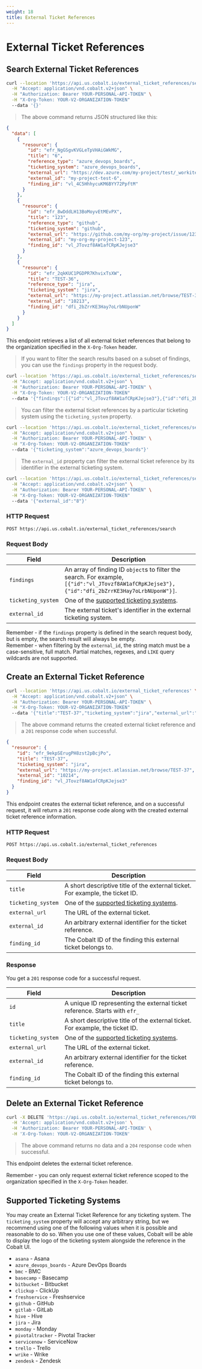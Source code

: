 ```yaml
---
weight: 18
title: External Ticket References
---
```


# External Ticket References

## Search External Ticket References

```sh
curl --location 'https://api.us.cobalt.io/external_ticket_references/search' \
  -H "Accept: application/vnd.cobalt.v2+json" \
  -H "Authorization: Bearer YOUR-PERSONAL-API-TOKEN" \
  -H "X-Org-Token: YOUR-V2-ORGANIZATION-TOKEN"
  --data '{}'
```

> The above command returns JSON structured like this:

```json
{
  "data": [
    {
      "resource": {
        "id": "efr_NgGSgvKVGLeTpVHAiGWkMG",
        "title": "6",
        "reference_type": "azure_devops_boards",
        "ticketing_system": "azure_devops_boards",
        "external_url": "https://dev.azure.com/my-project/test/_workitems/edit/6",
        "external_id": "my-project-test-6",
        "finding_id": "vl_4C5HhhycuKM6BYY72PpftM"
      }
    },
    {
      "resource": {
        "id": "efr_8wDddLH13BoMoyvEtMEvPX",
        "title": "123",
        "reference_type": "github",
        "ticketing_system": "github",
        "external_url": "https://github.com/my-org/my-project/issue/123",
        "external_id": "my-org-my-project-123",
        "finding_id": "vl_JTovzf8AW1afCRpKJejse3"
      }
    },
    {
      "resource": {
        "id": "efr_2qkKUC1PGDPR7KhvixTsXW",
        "title": "TEST-36",
        "reference_type": "jira",
        "ticketing_system": "jira",
        "external_url": "https://my-project.atlassian.net/browse/TEST-36",
        "external_id": "10213",
        "finding_id": "dfi_2bZrrKE3Hay7oLrbNUponW"
      }
    }
  ]
}
```

This endpoint retrieves a list of all external ticket references that belong to the organization specified in the `X-Org-Token`
header.

> If you want to filter the search results based on a subset of findings, you can use the `findings` property in the
request body.

```sh
curl --location 'https://api.us.cobalt.io/external_ticket_references/search' \
  -H "Accept: application/vnd.cobalt.v2+json" \
  -H "Authorization: Bearer YOUR-PERSONAL-API-TOKEN" \
  -H "X-Org-Token: YOUR-V2-ORGANIZATION-TOKEN"
  --data '{"findings":[{"id":"vl_JTovzf8AW1afCRpKJejse3"},{"id":"dfi_2bZrrKE3Hay7oLrbNUponW"}]}'
```

> You can filter the external ticket references by a particular ticketing system using the `ticketing_system` property.

```sh
curl --location 'https://api.us.cobalt.io/external_ticket_references/search' \
  -H "Accept: application/vnd.cobalt.v2+json" \
  -H "Authorization: Bearer YOUR-PERSONAL-API-TOKEN" \
  -H "X-Org-Token: YOUR-V2-ORGANIZATION-TOKEN"
  --data '{"ticketing_system":"azure_devops_boards"}'
```

> The `external_id` property can filter the external ticket reference by its identifier in the external ticketing system.

```sh
curl --location 'https://api.us.cobalt.io/external_ticket_references/search' \
  -H "Accept: application/vnd.cobalt.v2+json" \
  -H "Authorization: Bearer YOUR-PERSONAL-API-TOKEN" \
  -H "X-Org-Token: YOUR-V2-ORGANIZATION-TOKEN"
  --data '{"external_id":"8"}'
```

### HTTP Request

`POST https://api.us.cobalt.io/external_ticket_references/search`

### Request Body

| Field              | Description                                                                                                                                     |
| ------------------ | ----------------------------------------------------------------------------------------------------------------------------------------------- |
| `findings`         | An array of finding ID `object`s to filter the search. For example, `[{"id":"vl_JTovzf8AW1afCRpKJejse3"},{"id":"dfi_2bZrrKE3Hay7oLrbNUponW"}]`. |
| `ticketing_system` | One of the [supported ticketing systems](#supported-ticketing-systems).                                                                         |
| `external_id`      | The external ticket's identifier in the external ticketing system.                                                                              |

<aside class="notice">
Remember - if the <code>findings</code> property is defined in the search request body, but is empty, the search result
will always be empty.
</aside>

<aside class="notice">
Remember - when filtering by the <code>external_id</code>, the string match must be a case-sensitive, full match.
Partial matches, regexes, and <code>LIKE</code> query wildcards are not supported.
</aside>

## Create an External Ticket Reference

```sh
curl --location 'https://api.us.cobalt.io/external_ticket_references' \
  -H "Accept: application/vnd.cobalt.v2+json" \
  -H "Authorization: Bearer YOUR-PERSONAL-API-TOKEN" \
  -H "X-Org-Token: YOUR-V2-ORGANIZATION-TOKEN"
  --data '{"title":"TEST-37","ticketing_system":"jira","external_url":"https://my-project.atlassian.net/browse/TEST-37","external_id":"10214","finding_id":"vl_JTovzf8AW1afCRpKJejse3"}'
```

> The above command returns the created external ticket reference and a `201` response code when successful.

```json
{
  "resource": {
    "id": "efr_9ekpSErugPH8zst2pBcjPo",
    "title": "TEST-37",
    "ticketing_system": "jira",
    "external_url": "https://my-project.atlassian.net/browse/TEST-37",
    "external_id": "10214",
    "finding_id": "vl_JTovzf8AW1afCRpKJejse3"
  }
}
```

This endpoint creates the external ticket reference, and on a successful request, it will return a `201` response code
along with the created external ticket reference information.

### HTTP Request

`POST https://api.us.cobalt.io/external_ticket_references`

### Request Body

| Field              | Description                                                                   |
| ------------------ | ----------------------------------------------------------------------------- |
| `title`            | A short descriptive title of the external ticket. For example, the ticket ID. |
| `ticketing_system` | One of the [supported ticketing systems](#supported-ticketing-systems).       |
| `external_url`     | The URL of the external ticket.                                               |
| `external_id`      | An arbitrary external identifier for the ticket reference.                    |
| `finding_id`       | The Cobalt ID of the finding this external ticket belongs to.                 |

### Response

You get a `201` response code for a successful request.

| Field              | Description                                                                   |
| ------------------ | ----------------------------------------------------------------------------- |
| `id`               | A unique ID representing the external ticket reference. Starts with `efr_`    |
| `title`            | A short descriptive title of the external ticket. For example, the ticket ID. |
| `ticketing_system` | One of the [supported ticketing systems](#supported-ticketing-systems).       |
| `external_url`     | The URL of the external ticket.                                               |
| `external_id`      | An arbitrary external identifier for the ticket reference.                    |
| `finding_id`       | The Cobalt ID of the finding this external ticket belongs to.                 |

## Delete an External Ticket Reference

```sh
curl -X DELETE 'https://api.us.cobalt.io/external_ticket_references/YOUR-EXTERNAL-TICKET-REFERENCE-IDENTIFIER' \
  -H 'Accept: application/vnd.cobalt.v2+json' \
  -H 'Authorization: Bearer YOUR-PERSONAL-API-TOKEN' \
  -H 'X-Org-Token: YOUR-V2-ORGANIZATION-TOKEN'
```

> The above command returns no data and a `204` response code when successful.

This endpoint deletes the external ticket reference.

<aside class="notice">
Remember - you can only request external ticket reference scoped to the organization specified in the
<code>X-Org-Token</code> header.
</aside>

## Supported Ticketing Systems

You may create an External Ticket Reference for any ticketing system.
The `ticketing_system` property will accept any arbitrary string, but we 
recommend using one of the following values when it is possible and reasonable to do so.
When you use one of these values, Cobalt will be able to display the logo of 
the ticketing system alongside the reference in the Cobalt UI.

- `asana` - Asana
- `azure_devops_boards` - Azure DevOps Boards
- `bmc` - BMC
- `basecamp` - Basecamp
- `bitbucket` - Bitbucket
- `clickup` - ClickUp
- `freshservice` - Freshservice
- `github` - GitHub
- `gitlab` - GitLab
- `hive` - Hive
- `jira` - Jira
- `monday` - Monday
- `pivotaltracker` - Pivotal Tracker
- `servicenow` - ServiceNow
- `trello` - Trello
- `wrike` - Wrike
- `zendesk` - Zendesk
